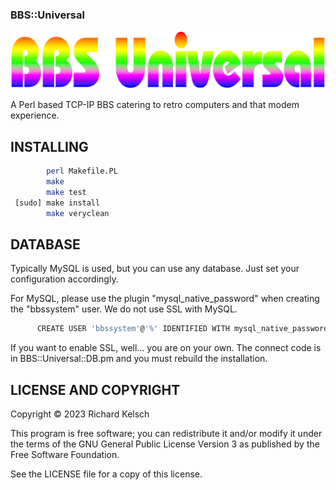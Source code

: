 ### BBS::Universal

![BBS::Universal Logo](files/main/BBS_Universal.png?raw=true "BBS::Universal")

A Perl based TCP-IP BBS catering to retro computers and that modem experience.

## INSTALLING

```bash
        perl Makefile.PL
        make
        make test
 [sudo] make install
        make veryclean
```

## DATABASE

Typically MySQL is used, but you can use any database.  Just set your configuration accordingly.

For MySQL, please use the plugin "mysql_native_password" when creating the "bbssystem" user.  We do not use SSL with MySQL.

```bash
      CREATE USER 'bbssystem'@'%' IDENTIFIED WITH mysql_native_password BY 'yourpassword';
```

If you want to enable SSL, well... you are on your own.  The connect code is in BBS::Universal::DB.pm and you must rebuild the installation.

## LICENSE AND COPYRIGHT

Copyright © 2023 Richard Kelsch

This program is free software; you can redistribute it and/or modify it under the terms of the GNU General Public License Version 3 as published by the Free Software Foundation.

See the LICENSE file for a copy of this license.

